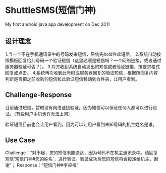 # ShuttleSMS(短信门神)
My first android java app development on  Dec 2011

## 设计理念
1.当一个不在手机通讯录中的号码发来短信，系统先hold住此短信。
2.系统自动按照模板回复给此号码一个验证短信（这里必须是短信吗？一个网络链接，或者通过服务器验证可否？）。
3.对方收到系统自动发出的短信或者验证链接，按要求格式回复或点击。
4.系统再次收到此号码或服务器回复的验证短信，根据所回复内容判断是否把之前收到的短信和此验证短信移动到收件夹，让用户看到。


## Challenge-Response
目前通过短信，暂时没有网络链接验证。因为短信可以保证任何人都可以进行验证。（有些用户手机也许无法上网）

验证短信目前也会让用户看到，因为可以让用户看到未知号码的机主姓名是谁。

## Use Case
Challenge：“对不起，您的短信未能送达，因为号码不在机主通讯录中。请回复短信'短信门神#您的姓名'，进行验证。验证成功后您的短信将会投递给机主，谢谢”；
Response：“短信门神#李卓桓”
